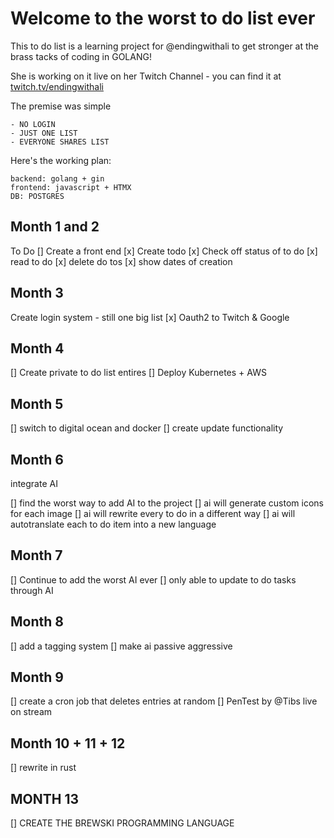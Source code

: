 # Welcome to the worst to do list ever

This to do list is a learning project for @endingwithali to get stronger at the brass tacks of coding in GOLANG! 


She is working on it live on her Twitch Channel - you can find it at [twitch.tv/endingwithali](twitch.tv/endingwithali)

The premise was simple 
```
- NO LOGIN
- JUST ONE LIST
- EVERYONE SHARES LIST

```

Here's the working plan:
```
backend: golang + gin
frontend: javascript + HTMX
DB: POSTGRES
```
## Month 1 and 2
To Do
[]  Create a front end
[x] Create todo
[x] Check off status of to do
[x] read to do
[x] delete do tos
[x] show dates of creation


## Month 3 
Create login system - still one big list
[x] Oauth2 to Twitch & Google

## Month 4
[] Create private to do list entires
[] Deploy Kubernetes + AWS

## Month 5
[] switch to digital ocean and docker
[] create update functionality

## Month 6
integrate AI

[] find the worst way to add AI to the project
[] ai will generate custom icons for each image
[] ai will rewrite every to do in a different way
[] ai will autotranslate each to do item into a new language

## Month 7
[] Continue to add the worst AI ever
[] only able to update to do tasks through AI

## Month 8
[] add a tagging system
[] make ai passive aggressive

## Month 9
[] create a cron job that deletes entries at random
[] PenTest by @Tibs live on stream

## Month 10 + 11 + 12
[] rewrite in rust

## MONTH 13
[] CREATE THE BREWSKI PROGRAMMING LANGUAGE